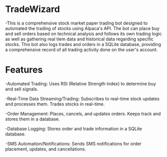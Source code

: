 # TradeWizard
-This is a comprehensive stock market paper trading bot designed to automated the trading of stocks using Alpaca's API. The bot can place buy and sell orders based on technical analysis and follows its own trading logic as well as gathering real tiem data and historical data regarding specific stocks. This bot also logs trades and orders in a SQLite database, providing a comprehensive record of all trading activity done on the user's account.

# Features
-Automated Trading: Uses RSI (Relative Strength Index) to determine buy and sell signals.


-Real-Time Data Streaming/Trading: Subscribes to real-time stock updates and processes them. Trades stocks in real-time.


-Order Management: Places, cancels, and updates orders. Keeps track and stores them in a database. 


-Database Logging: Stores order and trade information in a SQLite database.


-SMS Automation/Notifications: Sends SMS notifications for order placement, updates, and cancellations.
